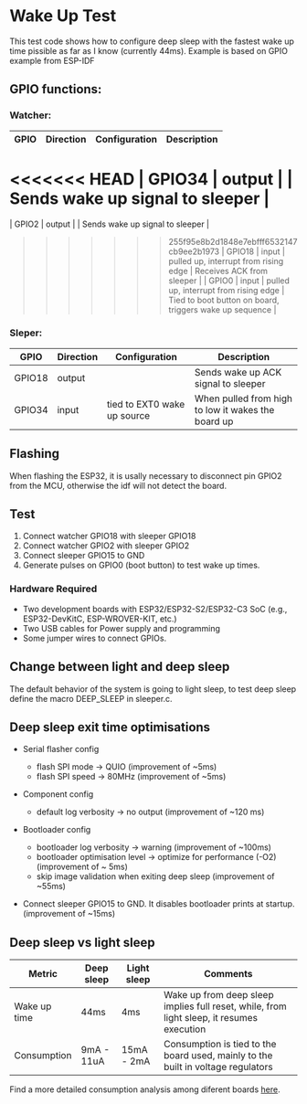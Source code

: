 # Wake Up Test

This test code shows how to configure deep sleep with the fastest wake up time pissible as far as I know (currently 44ms).
Example is based on GPIO example from ESP-IDF

## GPIO functions:

### Watcher:

| GPIO     | Direction | Configuration                         |  Description                                            |
| -------- | --------- | ------------------------------------- | ------------------------------------------------------- |
<<<<<<< HEAD
| GPIO34   | output    |                                       | Sends wake up signal to sleeper                         |
=======
| GPIO2    | output    |                                       | Sends wake up signal to sleeper                         |
>>>>>>> 255f95e8b2d1848e7ebfff6532147cb9ee2b1973
| GPIO18   | input     | pulled up, interrupt from rising edge | Receives ACK from sleeper                               |
| GPIO0    | input     | pulled up, interrupt from rising edge | Tied to boot button on board, triggers wake up sequence |

### Sleper:

| GPIO     | Direction | Configuration               |  Description                                       |
| -------- | --------- | --------------------------- | -------------------------------------------------- |
| GPIO18   | output    |                             | Sends wake up ACK signal to sleeper                |
| GPIO34   | input     | tied to EXT0 wake up source | When pulled from high to low it wakes the board up |

## Flashing

When flashing the ESP32, it is usally necessary to disconnect pin GPIO2 from the MCU, otherwise the idf will not detect the board.

## Test

 1. Connect watcher GPIO18 with sleeper GPIO18
 2. Connect watcher GPIO2 with sleeper GPIO2
 3. Connect sleeper GPIO15 to GND
 4. Generate pulses on GPIO0 (boot button) to test wake up times. 

### Hardware Required

- Two development boards with ESP32/ESP32-S2/ESP32-C3 SoC (e.g., ESP32-DevKitC, ESP-WROVER-KIT, etc.)
- Two USB cables for Power supply and programming
- Some jumper wires to connect GPIOs.

## Change between light and deep sleep

The default behavior of the system is going to light sleep, to test deep sleep define the macro DEEP_SLEEP in sleeper.c.

## Deep sleep exit time optimisations
- Serial flasher config
    + flash SPI mode -> QUIO (improvement of ~5ms)
    + flash SPI speed -> 80MHz (improvement of ~5ms)

- Component config 
    + default log verbosity -> no output (improvement of ~120 ms)

- Bootloader config
    + bootloader log verbosity -> warning (improvement of ~100ms)
    + bootloader optimisation level -> optimize for performance (-O2) (improvement of ~ 5ms)
    + skip image validation when exiting deep sleep (improvement of ~55ms)

- Connect sleeper GPIO15 to GND. It disables bootloader prints at startup. (improvement of ~15ms)

## Deep sleep vs light sleep

| Metric       | Deep sleep | Light sleep |  Comments                                                                                 |
| ------------ | ---------- | ----------- | ----------------------------------------------------------------------------------------- |
| Wake up time | 44ms       | 4ms         | Wake up from deep sleep implies full reset, while, from light sleep, it resumes execution |
| Consumption  | 9mA - 11uA | 15mA - 2mA  | Consumption is tied to the board used, mainly to the built in voltage regulators          |

Find a more detailed consumption analysis among diferent boards [here](https://diyi0t.com/reduce-the-esp32-power-consumption/).
